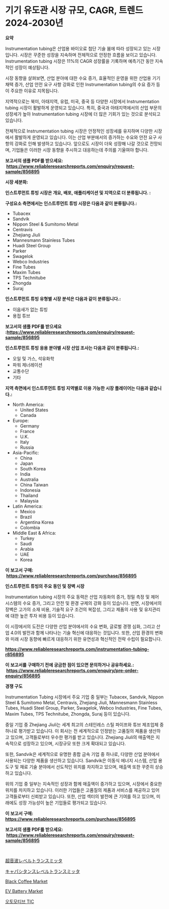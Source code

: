 <p><h1>기기 유도관 시장 규모, CAGR, 트렌드 2024-2030년</h1></p><p><strong>요약</strong></p>
<p><p>Instrumentation tubing은 산업용 바이오료 첨단 기술 붐에 따라 성장되고 있는 시장입니다. 시장은 꾸준한 성장을 지속하며 전체적으로 안정한 흐름을 보이고 있습니다. Instrumentation tubing 시장은 11%의 CAGR 성장률을 기록하며 예측기간 동안 지속적인 성장이 예상됩니다.</p><p>시장 동향을 살펴보면, 산업 분야에 대한 수요 증가, 효율적인 운영을 위한 산업용 기기 채택 증가, 산업 안전 요구 사항 강화로 인한 Instrumentation tubing의 수요 증가 등이 주요한 이유로 지목됩니다.</p><p>지역적으로는 북미, 아태지역, 유럽, 미국, 중국 등 다양한 시장에서 Instrumentation tubing 시장이 활발하게 운영되고 있습니다. 특히, 중국과 아태지역에서의 산업 부문의 성장세가 높아 Instrumentation tubing 시장에 더 많은 기회가 있는 것으로 분석되고 있습니다.</p><p>전체적으로 Instrumentation tubing 시장은 안정적인 성장세를 유지하며 다양한 시장에서 활발하게 운영되고 있습니다. 이는 산업 부분에서의 증가하는 수요와 안전 요구 사항의 강화로 인해 발생하고 있습니다. 앞으로도 시장이 더욱 성장해 나갈 것으로 전망되며, 기업들은 이러한 시장 동향을 주시하고 대응하는데 주의를 기울여야 합니다.</p></p>
<p><strong>보고서의 샘플 PDF를 받으세요: &nbsp;<a href="https://www.reliableresearchreports.com/enquiry/request-sample/856895">https://www.reliableresearchreports.com/enquiry/request-sample/856895</a></strong></p>
<p><strong>시장 세분화:</strong></p>
<p><strong> 인스트루먼트 튜빙 시장은 개요, 배포, 애플리케이션 및 지역으로 더 분류됩니다. :</strong></p>
<p><strong>구성요소 측면에서는 인스트루먼트 튜빙 시장은 다음과 같이 분류됩니다.:</strong></p>
<p><ul><li>Tubacex</li><li>Sandvik</li><li>Nippon Steel & Sumitomo Metal</li><li>Centravis</li><li>Zhejiang Jiuli</li><li>Mannesmann Stainless Tubes</li><li>Huadi Steel Group</li><li>Parker</li><li>Swagelok</li><li>Webco Industries</li><li>Fine Tubes</li><li>Maxim Tubes</li><li>TPS Technitube</li><li>Zhongda</li><li>Suraj</li></ul></p>
<p><strong> 인스트루먼트 튜빙 유형별 시장 분석은 다음과 같이 분류됩니다.:</strong></p>
<p><ul><li>이음새가 없는 튜빙</li><li>용접 튜브</li></ul></p>
<p><strong>보고서의 샘플 PDF를 받으세요 :<a href="https://www.reliableresearchreports.com/enquiry/request-sample/856895">https://www.reliableresearchreports.com/enquiry/request-sample/856895</a></strong></p>
<p><strong> 인스트루먼트 튜빙 응용 분야별 시장 산업 조사는 다음과 같이 분류됩니다.:</strong></p>
<p><ul><li>오일 및 가스, 석유화학</li><li>파워 제너레이션</li><li>교통수단</li><li>기타</li></ul></p>
<p><strong>지역 측면에서 인스트루먼트 튜빙 지역별로 이용 가능한 시장 플레이어는 다음과 같습니다.:</strong></p>
<p><ul>
    <li>
        North America:
        <ul>
            <li>United States</li>
            <li>Canada</li>
        </ul>
    </li>
    <li>
        Europe:
        <ul>
            <li>Germany</li>
            <li>France</li>
            <li>U.K.</li>
            <li>Italy</li>
            <li>Russia</li>
        </ul>
    </li>
    <li>
        Asia-Pacific:
        <ul>
            <li>China</li>
            <li>Japan</li>
            <li>South Korea</li>
            <li>India</li>
            <li>Australia</li>
            <li>China Taiwan</li>
            <li>Indonesia</li>
            <li>Thailand</li>
            <li>Malaysia</li>
        </ul>
    </li>
    <li>
        Latin America:
        <ul>
            <li>Mexico</li>
            <li>Brazil</li>
            <li>Argentina Korea</li>
            <li>Colombia</li>
        </ul>
    </li>
    <li>
        Middle East & Africa:
        <ul>
            <li>Turkey</li>
            <li>Saudi</li>
            <li>Arabia</li>
            <li>UAE</li>
            <li>Korea</li>
        </ul>
    </li>
    </ul></p>
<p><strong>이 보고서 구매: &nbsp;<a href="https://www.reliableresearchreports.com/purchase/856895">https://www.reliableresearchreports.com/purchase/856895</a></strong></p>
<p><strong>인스트루먼트 튜빙의 주요 동인 및 장벽 시장</strong></p>
<p><p>Instrumentation tubing 시장의 주요 동력은 산업 자동화의 증가, 정밀 측정 및 제어 시스템의 수요 증가, 그리고 안전 및 환경 규제의 강화 등이 있습니다. 반면, 시장에서의 장벽은 고가의 소재 비용, 기술적 요구 조건의 복잡성, 그리고 제품의 사용 및 유지관리에 대한 높은 투자 비용 등이 있습니다.</p><p>이 시장에서의 도전은 다양한 산업 분야에서의 수요 변화, 글로벌 경쟁 심화, 그리고 산업 4.0의 발전과 함께 나타나는 기술 혁신에 대응하는 것입니다. 또한, 산업 환경의 변화와 미래 시장 동향에 빠르게 대응하기 위한 유연성과 혁신적인 전략 수립이 필요합니다.</p></p>
<p><strong><a href="https://www.reliableresearchreports.com/instrumentation-tubing-r856895">https://www.reliableresearchreports.com/instrumentation-tubing-r856895</a></strong></p>
<p><strong>이 보고서를 구매하기 전에 궁금한 점이 있으면 문의하거나 공유하세요.: &nbsp;<a href="https://www.reliableresearchreports.com/enquiry/pre-order-enquiry/856895">https://www.reliableresearchreports.com/enquiry/pre-order-enquiry/856895</a></strong></p>
<p><strong>경쟁 구도</strong></p>
<p><p>Instrumentation Tubing 시장에서 주요 기업 중 일부는 Tubacex, Sandvik, Nippon Steel & Sumitomo Metal, Centravis, Zhejiang Jiuli, Mannesmann Stainless Tubes, Huadi Steel Group, Parker, Swagelok, Webco Industries, Fine Tubes, Maxim Tubes, TPS Technitube, Zhongda, Suraj 등이 있습니다.</p><p>중일 기업 중 Zhejiang Jiuli는 세계 최고의 스테인레스 스틸 파이프와 튜브 제조업체 중 하나로 평가받고 있습니다. 이 회사는 전 세계적으로 인정받는 고품질의 제품을 생산하고 있으며, 고객들로부터 우수한 평가를 받고 있습니다. Zhejiang Jiuli의 매출액은 지속적으로 성장하고 있으며, 시장규모 또한 크게 확대되고 있습니다.</p><p>또한, Sandvik은 세계적으로 유명한 종합 금속 기업 중 하나로, 다양한 산업 분야에서 사용되는 다양한 제품을 생산하고 있습니다. Sandvik은 이동식 에너지 시스템, 산업 용 도구 및 재료 기술 분야에서 선도적인 위치를 차지하고 있으며, 매출액 또한 꾸준히 상승하고 있습니다.</p><p>위의 기업 중 일부는 지속적인 성장과 함께 매출액이 증가하고 있으며, 시장에서 중요한 위치를 차지하고 있습니다. 이러한 기업들은 고품질의 제품과 서비스를 제공하고 있어 고객들로부터 신뢰받고 있습니다. 또한, 산업 섹터의 발전에 큰 기여를 하고 있으며, 미래에도 성장 가능성이 높은 기업들로 평가되고 있습니다.</p></p>
<p><strong>이 보고서 구매: &nbsp; <a href="https://www.reliableresearchreports.com/purchase/856895">https://www.reliableresearchreports.com/purchase/856895</a></strong></p>
<p><strong>보고서의 샘플 PDF를 받으세요: &nbsp;<a href="https://www.reliableresearchreports.com/enquiry/request-sample/856895">https://www.reliableresearchreports.com/enquiry/request-sample/856895</a></strong><strong></strong></p>
<p>&nbsp;</p>
<p><p><a href="https://github.com/mreklxf44233/Market-Research-Report-List-1/blob/main/198644918353.md">超音波レベルトランスミッタ</a></p><p><a href="https://github.com/ReganWisoky2023/Market-Research-Report-List-1/blob/main/975829218352.md">キャパシタンスレベルトランスミッタ</a></p><p><a href="https://github.com/NorbertYates/Market-Research-Report-List-4/blob/main/black-coffee-market.md">Black Coffee Market</a></p><p><a href="https://issuu.com/reportprime-2/docs/ev-battery-market-size-2030.pptx">EV Battery Market</a></p><p><a href="https://github.com/iansanftyord09878/Market-Research-Report-List-1/blob/main/143290616842.md">오토모티브 TIC</a></p></p>